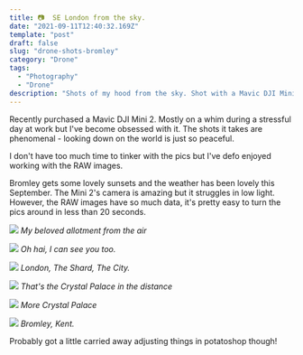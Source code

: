 ```yaml
---
title: 📷  SE London from the sky. 
date: "2021-09-11T12:40:32.169Z"
template: "post"
draft: false
slug: "drone-shots-bromley"
category: "Drone"
tags:
  - "Photography"
  - "Drone"
description: "Shots of my hood from the sky. Shot with a Mavic DJI Mini 2, standing in my allotment with some pals who are also in this whole drone thing."
---
```

Recently purchased a Mavic DJI Mini 2. Mostly on a whim during a stressful day at work but I've become obsessed with it. The shots it takes are phenomenal - looking down on the world is just so peaceful.

I don't have too much time to tinker with the pics but I've defo enjoyed working with the RAW images.

Bromley gets some lovely sunsets and the weather has been lovely this September. The Mini 2's camera is amazing but it struggles in low light. However, the RAW images have so much data, it's pretty easy to turn the pics around in less than 20 seconds.

![](/media/2021/0910/allotment-01.jpg)
*My beloved allotment from the air*

![](/media/2021/0910/allotment-02.jpg)
*Oh hai, I can see you too.*

![](/media/2021/0910/london-01.jpg)
*London, The Shard, The City.*

![](/media/2021/0910/sunset-01.jpg)
*That's the Crystal Palace in the distance*

![](/media/2021/0910/sunset-02.jpg)
*More Crystal Palace*

![](/media/2021/0910/bromley-kent-01.jpg)
*Bromley, Kent.*

Probably got a little carried away adjusting things in potatoshop though!

